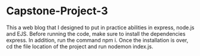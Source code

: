 # Capstone-Project-3
This a web blog that I designed to put in practice abilities in express, node.js and EJS.
Before running the code, make sure to install the dependencies express. In addition, run the command npm i. Once the installation is over, cd the file location of the project and run nodemon index.js.
